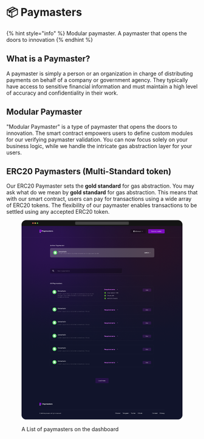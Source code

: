 # 📦 Paymasters

{% hint style="info" %}
Modular paymaster. A paymaster that opens the doors to innovation
{% endhint %}

## What is a Paymaster?

A paymaster is simply a person or an organization in charge of distributing payments on behalf of a company or government agency. They typically have access to sensitive financial information and must maintain a high level of accuracy and confidentiality in their work.

## Modular Paymaster

"Modular Paymaster" is a type of paymaster that opens the doors to innovation. The smart contract empowers users to define custom modules for our verifying paymaster validation. You can now focus solely on your business logic, while we handle the intricate gas abstraction layer for your users.

## ERC20 Paymasters (Multi-Standard token)

Our ERC20 Paymaster sets the **gold standard** for gas abstraction. You may ask what do we mean by **gold standard** for gas abstraction.  This means that with our smart contract, users can pay for transactions using a wide array of ERC20 tokens. The flexibility of our paymaster enables transactions to be settled using any accepted ERC20 token.

<figure><img src="../.gitbook/assets/paymasterslist.png" alt="paymasters.io dashboard showing list of paymasters" width="563"><figcaption><p>A List of paymasters on the dashboard</p></figcaption></figure>
